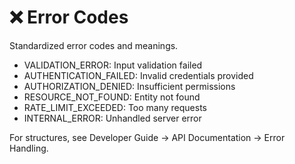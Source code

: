 # ❌ Error Codes

Standardized error codes and meanings.

- VALIDATION_ERROR: Input validation failed
- AUTHENTICATION_FAILED: Invalid credentials provided
- AUTHORIZATION_DENIED: Insufficient permissions
- RESOURCE_NOT_FOUND: Entity not found
- RATE_LIMIT_EXCEEDED: Too many requests
- INTERNAL_ERROR: Unhandled server error

For structures, see Developer Guide → API Documentation → Error Handling.
